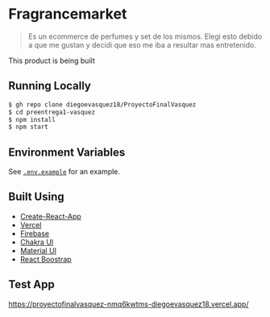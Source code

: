 # Fragrancemarket

> Es un ecommerce de perfumes y set de los mismos. Elegi esto debido a que me gustan y decidi que eso me iba a resultar mas entretenido.

This product is being built

## Running Locally

```bash
$ gh repo clone diegoevasquez18/ProyectoFinalVasquez
$ cd preentrega1-vasquez
$ npm install
$ npm start
```

## Environment Variables

See [`.env.example`](https://github.com/diegoevasquez18/ProyectoFinalVasquez/blob/master/.env) for an example.

## Built Using

- [Create-React-App](https://create-react-app.dev/)
- [Vercel](https://vercel.com)
- [Firebase](https://firebase.com)
- [Chakra UI](https://chakra-ui.com/)
- [Material UI](https://mui.com/)
- [React Boostrap](https://react-bootstrap.github.io/)

## Test App

https://proyectofinalvasquez-nmq6kwtms-diegoevasquez18.vercel.app/
